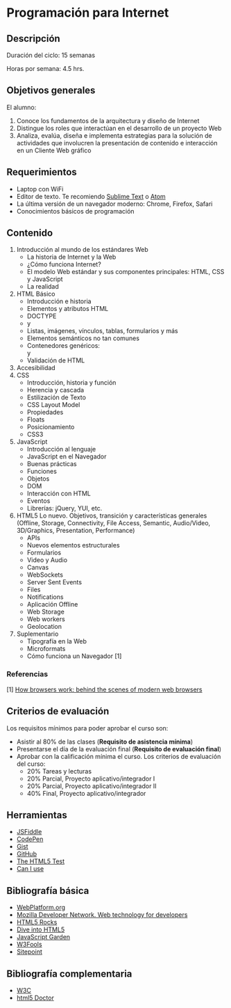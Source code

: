 # Programación para Internet

## Descripción

Duración del ciclo: 15 semanas

Horas por semana: 4.5 hrs.

## Objetivos generales

El alumno:

1. Conoce los fundamentos de la arquitectura y diseño de Internet
2. Distingue los roles que interactúan en el desarrollo de un proyecto Web
3. Analiza, evalúa, diseña e implementa estrategias para la solución de actividades que involucren la presentación de contenido e interacción en un Cliente Web gráfico


## Requerimientos

* Laptop con WiFi
* Editor de texto. Te recomiendo [Sublime Text](http://www.sublimetext.com/) o [Atom](https://atom.io)
* La última versión de un navegador moderno: Chrome, Firefox, Safari
* Conocimientos básicos de programación

## Contenido

1. Introducción al mundo de los estándares Web
	* La historia de Internet y la Web
	* ¿Cómo funciona Internet?
	* El modelo Web estándar y sus componentes principales: HTML, CSS y JavaScript
	* La realidad
2. HTML Básico
	* Introducción e historia
	* Elementos y atributos HTML
	* DOCTYPE
	* <head> y <body>
	* Listas, imágenes, vínculos, tablas, formularios y más
	* Elementos semánticos no tan comunes
	* Contenedores genéricos: <div> y <span>
	* Validación de HTML
3. Accesibilidad
4. CSS
	* Introducción, historia y función
	* Herencia y cascada
	* Estilización de Texto
	* CSS Layout Model
	* Propiedades
	* Floats
	* Posicionamiento
	* CSS3
5. JavaScript
	* Introducción al lenguaje
	* JavaScript en el Navegador
	* Buenas prácticas
	* Funciones
	* Objetos
	* DOM
	* Interacción con HTML
	* Eventos
	* Librerías: jQuery, YUI, etc.
6. HTML5
Lo nuevo. Objetivos, transición y características generales (Offline, Storage, Connectivity, File Access, Semantic, Audio/Video, 3D/Graphics, Presentation, Performance)
	* APIs
	* Nuevos elementos estructurales
	* Formularios
	* Video y Audio
	* Canvas
	* WebSockets
	* Server Sent Events
	* Files
	* Notifications
	* Aplicación Offline
	* Web Storage
	* Web workers
	* Geolocation
7. Suplementario
	* Tipografía en la Web
	* Microformats
	* Cómo funciona un Navegador [1]


### Referencias

[1] [How browsers work: behind the scenes of modern web browsers](https://docs.webplatform.org/wiki/concepts/internet_and_web/how_browsers_work)

## Criterios de evaluación

Los requisitos mínimos para poder aprobar el curso son:

* Asistir al 80% de las clases (**Requisito de asistencia mínima**)
* Presentarse el día de la evaluación final (**Requisito de evaluación final**)
* Aprobar con la calificación mínima el curso. Los criterios de evaluación del curso:
	* 20% Tareas y lecturas
	* 20% Parcial, Proyecto aplicativo/integrador I
	* 20% Parcial, Proyecto aplicativo/integrador II
	* 40% Final, Proyecto aplicativo/integrador

## Herramientas

* [JSFiddle](http://jsfiddle.net/)
* [CodePen](http://codepen.io/)
* [Gist](https://gist.github.com/)
* [GitHub](https://github.com/)
* [The HTML5 Test](http://html5test.com/)
* [Can I use](http://caniuse.com/)

## Bibliografía básica

* [WebPlatform.org](http://www.webplatform.org/)
* [Mozilla Developer Network. Web technology for developers](https://developer.mozilla.org/en-US/docs/Web)
* [HTML5 Rocks](http://www.html5rocks.com/)
* [Dive into HTML5](http://diveintohtml5.info/)
* [JavaScript Garden](http://bonsaiden.github.io/JavaScript-Garden/)
* [W3Fools](http://www.w3fools.com/)
* [Sitepoint](http://reference.sitepoint.com/)

## Bibliografía complementaria

* [W3C](http://www.w3.org/)
* [html5 Doctor](http://html5doctor.com/)
